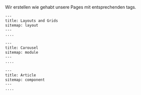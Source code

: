 Wir erstellen wie gehabt unsere Pages mit entsprechenden tags.

``` hbs
---
title: Layouts and Grids
sitemap: layout
---
....
```
``` hbs
---
title: Carousel
sitemap: module
---
....
```
``` hbs
---
title: Article
sitemap: component
---
....
```